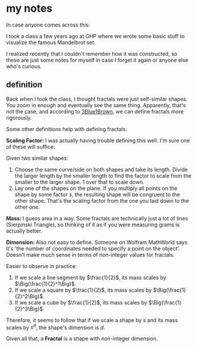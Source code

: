 # my notes

In case anyone comes across this:

I took a class a few years ago at GHP where we wrote some basic stuff to visualize the famous Mandelbrot set. 

I realized recently that I couldn't remember how it was constructed, so these are just some notes for myself in case I forget it again or anyone else who's curious.

## definition
Back when I took the class, I thought fractals were just self-similar shapes. You zoom in enough and eventually see the same thing. Apparently, that's not the case, and according to [3Blue1Brown](https://www.youtube.com/watch?v=gB9n2gHsHN4), we can define fractals more rigorously.

Some other definitions help with defining fractals. 

<strong>Scaling Factor:</strong> I was actually having trouble defining this well. I'm sure one of these will suffice:

Given two similar shapes: 
1. Choose the same curve/side on both shapes and take its length. Divide the larger length by the smaller length to find the factor to scale from the smaller to the larger shape. 1 over that to scale down.
2. Lay one of the shapes on the plane. If you multiply all points on the shape by some factor $s$, the resulting shape will be congruent to the other shape. That's the scaling factor from the one you laid down to the other one.

<strong>Mass: </strong> I guess area in a way. Some fractals are technically just a lot of lines (Sierpinski Triangle), so thinking of it as if you were measuring grams is actually better.


<strong>Dimension: </strong> Also not easy to define. Someone on Wolfram MathWorld says it's 'the number of coordinates needed to specify a point on the object'. Doesn't make much sense in terms of non-integer values for fractals.

Easier to observe in practice:

1. If we scale a line segment by $\frac{1}{2}$, its mass scales by $\Big(\frac{1}{2}^1\Big)$.
2. If we scale a square by $\frac{1}{2}$, its mass scales by $\Big(\frac{1}{2}^2\Big)$.
3. If we scale a cube by $\frac{1}{2}$, its mass scales by $\Big(\frac{1}{2}^3\Big)$.

Therefore, it seems to follow that if we scale a shape by $s$ and its mass scales by $s^d$, the shape's dimension is $d$.

Given all that, a <strong>Fractal</strong> is a shape with non-integer dimension. 
